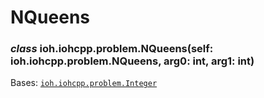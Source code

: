 # NQueens


### _class_ ioh.iohcpp.problem.NQueens(self: ioh.iohcpp.problem.NQueens, arg0: int, arg1: int)
Bases: [`ioh.iohcpp.problem.Integer`](ioh.iohcpp.problem.Integer.md#ioh.iohcpp.problem.Integer)
